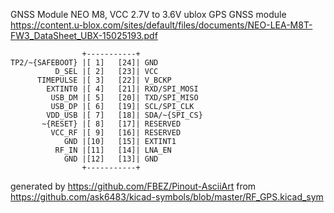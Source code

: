 GNSS Module NEO M8, VCC 2.7V to 3.6V
ublox GPS GNSS module
https://content.u-blox.com/sites/default/files/documents/NEO-LEA-M8T-FW3_DataSheet_UBX-15025193.pdf


	                +-----------+
	TP2/~{SAFEBOOT} |[ 1]   [24]| GND
	          D_SEL |[ 2]   [23]| VCC
	      TIMEPULSE |[ 3]   [22]| V_BCKP
	        EXTINT0 |[ 4]   [21]| RXD/SPI_MOSI
	         USB_DM |[ 5]   [20]| TXD/SPI_MISO
	         USB_DP |[ 6]   [19]| SCL/SPI_CLK
	        VDD_USB |[ 7]   [18]| SDA/~{SPI_CS}
	       ~{RESET} |[ 8]   [17]| RESERVED
	         VCC_RF |[ 9]   [16]| RESERVED
	            GND |[10]   [15]| EXTINT1
	          RF_IN |[11]   [14]| LNA_EN
	            GND |[12]   [13]| GND
	                +-----------+


generated by https://github.com/FBEZ/Pinout-AsciiArt from https://github.com/ask6483/kicad-symbols/blob/master/RF_GPS.kicad_sym